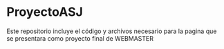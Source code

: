 # ProyectoASJ
Este repositorio incluye el código y archivos necesario para la pagina que se presentara como proyecto final de WEBMASTER
